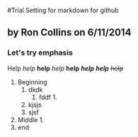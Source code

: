 #Trial Setting for markdown for github
## by Ron Collins	on 6/11/2014
### Let's try emphasis

Help *help* **help** _help_ __help__
**_help_** ***help***
~~help~~ 

1. Beginning
	1. dkdk
		1. fddf
			1. 
	2. kjsjs
	3. sjsf
2. Middle
	1. 
3. end

